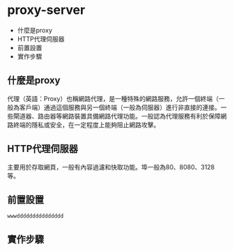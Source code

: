 # proxy-server
- 什麼是proxy
- HTTP代理伺服器
- 前置設置
- 實作步驟
## 什麼是proxy
代理（英語：Proxy）也稱網路代理，是一種特殊的網路服務，允許一個終端（一般為客戶端）通過這個服務與另一個終端（一般為伺服器）進行非直接的連接。一些閘道器、路由器等網路裝置具備網路代理功能。一般認為代理服務有利於保障網路終端的隱私或安全，在一定程度上能夠阻止網路攻擊。
## HTTP代理伺服器
主要用於存取網頁，一般有內容過濾和快取功能。埠一般為80、8080、3128等。
## 前置設置
`wwwddddddddddddddd`
## 實作步驟

